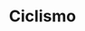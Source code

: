 ---
title: Ciclismo
layout: collection
permalink: /ciclismo/
collection: ciclismo
entries_layout: grid
sort_by: date
show_excerpts: true
---